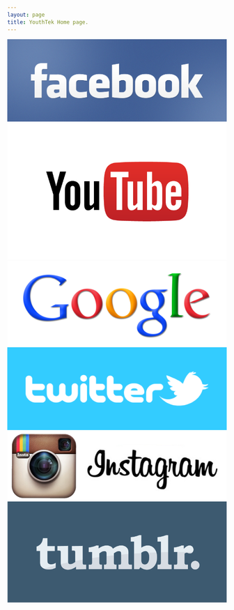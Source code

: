 ```yaml
---
layout: page
title: YouthTek Home page.
---
```

<div class="home-page">

<div class="tile">
	<a href="http://facebook.com">
		<img src="/images/homepage-tiles/facebook-logo.jpg">
	</a>
</div>

<div class="tile">
	<a href="http://youtube.com">
		<img src="/images/homepage-tiles/youtube-logo.png">
	</a>
</div>

<div class="tile">
	<a href="http://google.co.nz">
		<img src="/images/homepage-tiles/google-logo.png">
	</a>
</div>

<div class="tile">
	<a href="http://twitter.com">
		<img src="/images/homepage-tiles/twitter-logo.png">
	</a>
</div>

<div class="tile">
	<a href="http://instagram.com">
		<img src="/images/homepage-tiles/Instagram-logo.png">
	</a>
</div>

<div class="tile">
	<a href="http://tumblr.com">
		<img src="/images/homepage-tiles/tumblr-logo.png">
	</a>
</div>




</div>
